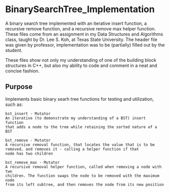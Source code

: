 # BinarySearchTree_Implementation
A binary search tree implemented with an iterative insert function, a recursive remove function, and a recursive remove max helper function. These files come from an assignment in my Data Structures and Algorithms class, taught by Dr. Lee S. Koh, at Texas State University. The header file was given by professor, implementation was to be (partially) filled out by the student.

These files show not only my understanding of one of the building block structures in C++, but also my ability to code and comment in a neat and concise fashion.

## Purpose

Implements basic binary searh tree functions for testing and utilization, such as:
```
bst_insert - Mutator
An iterative (to demonstrate my understanding of a BST) insert function 
that adds a node to the tree while retaining the sorted nature of a BST

bst_remove - Mutator
A recursive removal function, that locates the value that is to be 
removed, and removes it - calling a helper function if that 
node has two children

bst_remove_max - Mutator
A recursive removal helper function, called when removing a node with two 
children. The function swaps the node to be removed with the maximum node 
from its left subtree, and then removes the node from its new position 
```
